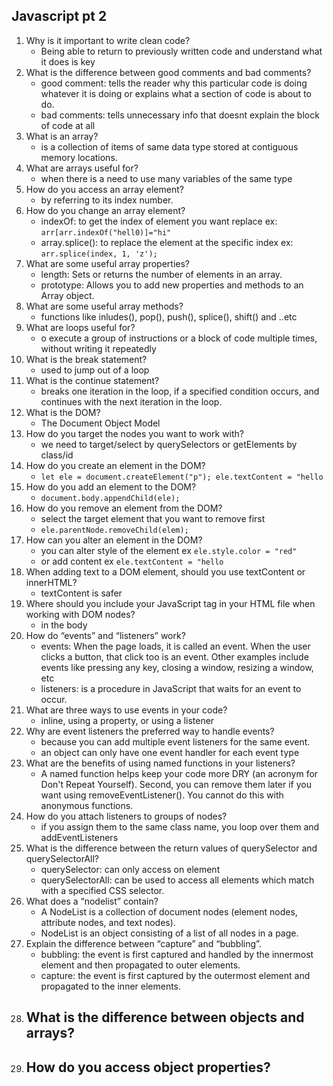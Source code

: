 ## Javascript pt 2

1. Why is it important to write clean code?
    - Being able to return to previously written code and understand what it does is key
2. What is the difference between good comments and bad comments?
    - good comment: tells the reader why this particular code is doing whatever it is doing 
    or explains what a section of code is about to do.
    - bad comments: tells unnecessary info that doesnt explain the block of code at all
3. What is an array?
    -  is a collection of items of same data type stored at contiguous memory locations.
4. What are arrays useful for?
    - when there is a need to use many variables of the same type
5. How do you access an array element?
    -  by referring to its index number.
6. How do you change an array element?
    - indexOf: to get the index of element you want replace ex: ``arr[arr.indexOf("hell0)]="hi"``
    - array.splice(): to replace the element at the specific index ex: ``arr.splice(index, 1, 'z');``
7. What are some useful array properties?
    - length: Sets or returns the number of elements in an array.
    - prototype: Allows you to add new properties and methods to an Array object.
8. What are some useful array methods?
    - functions like inludes(), pop(), push(), splice(), shift() and ..etc
9. What are loops useful for?
    - o execute a group of instructions or a block of code multiple times, without writing it repeatedly
10. What is the break statement?
    - used to jump out of a loop
11. What is the continue statement?
    - breaks one iteration in the loop, if a specified condition occurs, 
    and continues with the next iteration in the loop.
12. What is the DOM?
    - The Document Object Model
13. How do you target the nodes you want to work with?
    - we need to target/select by querySelectors or getElements by class/id
14. How do you create an element in the DOM?
    - ``let ele = document.createElement("p"); ele.textContent = "hello``
15. How do you add an element to the DOM?
    - ``document.body.appendChild(ele);`` 
16. How do you remove an element from the DOM?
    - select the target element that you want to remove first
    - ``ele.parentNode.removeChild(elem);``
17. How can you alter an element in the DOM?
    - you can alter style of the element ex ``ele.style.color = "red"``
    - or add content ex ``ele.textContent = "hello``
18. When adding text to a DOM element, should you use textContent or innerHTML?
    - textContent is safer
19. Where should you include your JavaScript tag in your HTML file when working
with DOM nodes?
    - in the body
20. How do “events” and “listeners” work?
    - events: When the page loads, it is called an event. When the user clicks a button, 
    that click too is an event. Other examples include events like pressing any key, 
    closing a window, resizing a window, etc
    -  listeners: is a procedure in JavaScript that waits for an event to occur.
21. What are three ways to use events in your code?
    -  inline, using a property, or using a listener
22. Why are event listeners the preferred way to handle events?
    - because you can add multiple event listeners for the same event. 
    - an object can only have one event handler for each event type
23. What are the benefits of using named functions in your listeners?
    - A named function helps keep your code more DRY (an acronym for Don't Repeat Yourself).
    Second, you can remove them later if you want using removeEventListener().
    You cannot do this with anonymous functions.
24. How do you attach listeners to groups of nodes?
    - if you assign them to the same class name, you loop over them and addEventListeners
25. What is the difference between the return values of querySelector and
querySelectorAll?
    - querySelector: can only access on element
    - querySelectorAll: can be used to access all elements which match with a specified CSS selector. 
26. What does a “nodelist” contain?
    - A NodeList is a collection of document nodes (element nodes, attribute nodes, and text nodes).
    - NodeList is an object consisting of a list of all nodes in a page.
27. Explain the difference between “capture” and “bubbling”.
    - bubbling: the event is first captured and handled by the innermost element and then propagated to outer elements.
    - capture:  the event is first captured by the outermost element and propagated to the inner elements.
28. What is the difference between objects and arrays?
    -
29. How do you access object properties?
    - 
